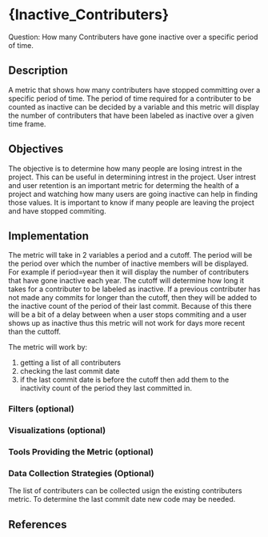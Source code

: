# {Inactive_Contributers}

Question: How many Contributers have gone inactive over a specific period of time.

## Description
A metric that shows how many contributers have stopped committing over a specific period of time. The period of time required for a contributer to be counted as inactive can be decided by a variable and this metric will display the number of contributers that have been labeled as inactive over a given time frame.

## Objectives
The objective is to determine how many people are losing intrest in the project. This can be useful in determining intrest in the project. User intrest and user retention is an important metric for determing the health of a project and watching how many users are going inactive can help in finding those values. It is important to know if many people are leaving the project and have stopped commiting.

## Implementation
The metric will take in 2 variables a period and a cutoff. The period will be the period over which the number of inactive members will be displayed. For example if period=year then it will display the number of contributers that have gone inactive each year. The cutoff will determine how long it takes for a contributer to be labeled as inactive. If a previous contributer has not made any commits for longer than the cutoff, then they will be added to the inactive count of the period of their last commit. Because of this there will be a bit of a delay between when a user stops commiting and a user shows up as inactive thus this metric will not work for days more recent than the cuttoff.

The metric will work by:
1. getting a list of all contributers
2. checking the last commit date
3. if the last commit date is before the cutoff then add them to the inactivity count of the period they last committed in.

### Filters (optional)


### Visualizations (optional)


### Tools Providing the Metric (optional)


### Data Collection Strategies (Optional)
The list of contributers can be collected usign the existing contributers metric.
To determine the last commit date new code may be needed.

## References

